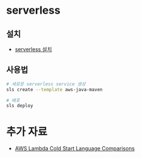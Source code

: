 # serverless

## 설치

- [serverless 설치](https://serverless.com/framework/docs/providers/aws/guide/installation/)

## 사용법

```bash
# 새로운 serverless service 생성
sls create --template aws-java-maven

# 배포
sls deploy
```

# 추가 자료

- [AWS Lambda Cold Start Language Comparisons](https://levelup.gitconnected.com/aws-lambda-cold-start-language-comparisons-2019-edition-%EF%B8%8F-1946d32a0244)
